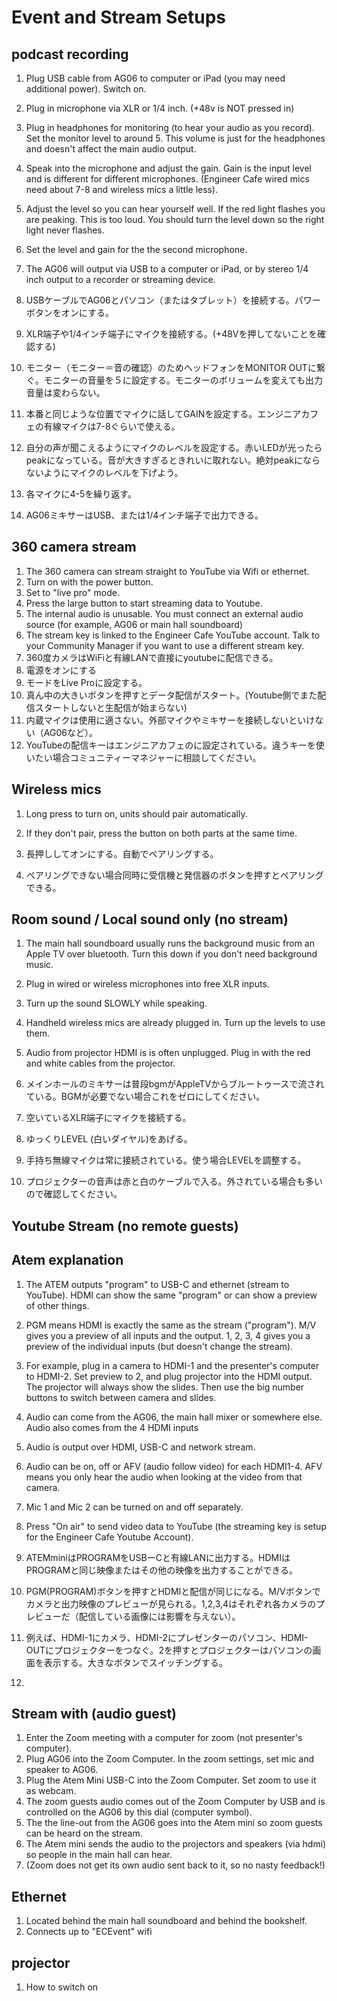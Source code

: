# Event and Stream Setups

## podcast recording
1. Plug USB cable from AG06 to computer or iPad (you may need additional power). Switch on. 
2. Plug in microphone via XLR or 1/4 inch. (+48v is NOT pressed in)
3. Plug in headphones for monitoring (to hear your audio as you record). Set the monitor level to around 5. This volume is just for the headphones and doesn't affect the main audio output. 
4. Speak into the microphone and adjust the gain. Gain is the input level and is different for different microphones. (Engineer Cafe wired mics need about 7-8 and wireless mics a little less).
5. Adjust the level so you can hear yourself well.  If the red light flashes you are peaking. This is too loud.  You should turn the level down so the right light never flashes.
6. Set the level and gain for the the second microphone. 
7. The AG06 will output via USB to a computer or iPad, or by stereo 1/4 inch output to a recorder or streaming device. 

1. USBケーブルでAG06とパソコン（またはタブレット）を接続する。パワーボタンをオンにする。
2. XLR端子や1/4インチ端子にマイクを接続する。(+48Vを押してないことを確認する)
3. モニター（モニター＝音の確認）のためヘッドフォンをMONITOR OUTに繋ぐ。モニターの音量を５に設定する。モニターのボリュームを変えても出力音量は変わらない。
4. 本番と同じような位置でマイクに話してGAINを設定する。エンジニアカフェの有線マイクは7-8ぐらいで使える。
5. 自分の声が聞こえるようにマイクのレベルを設定する。赤いLEDが光ったらpeakになっている。音が大きすぎるときれいに取れない。絶対peakにならないようにマイクのレベルを下げよう。
6. 各マイクに4-5を繰り返す。
7. AG06ミキサーはUSB、または1/4インチ端子で出力できる。

## 360 camera stream 
1. The 360 camera can stream straight to YouTube via Wifi or ethernet. 
2. Turn on with the power button.
3. Set to "live pro" mode.
4. Press the large button to start streaming data to Youtube. 
5. The internal audio is unusable.  You must connect an external audio source (for example, AG06 or main hall soundboard) 
6. The stream key is linked to the Engineer Cafe YouTube account. Talk to your Community Manager if you want to use a different stream key.  
1. 360度カメラはWiFiと有線LANで直接にyoutubeに配信できる。
2. 電源をオンにする
3. モードをLive Proに設定する。
4. 真ん中の大きいボタンを押すとデータ配信がスタート。(Youtube側でまた配信スタートしないと生配信が始まらない)
5. 内蔵マイクは使用に適さない。外部マイクやミキサーを接続しないといけない（AG06など）。
6. YouTubeの配信キーはエンジニアカフェのに設定されている。違うキーを使いたい場合コミュニティーマネジャーに相談してください。


## Wireless mics
1. Long press to turn on, units should pair automatically. 
2. If they don't pair, press the button on both parts at the same time.  

1. 長押ししてオンにする。自動でペアリングする。
2. ペアリングできない場合同時に受信機と発信器のボタンを押すとペアリングできる。


## Room sound / Local sound only (no stream)
1. The main hall soundboard usually runs the background music from an Apple TV over bluetooth. Turn this down if you don't need background music. 
2. Plug in wired or wireless microphones into free XLR inputs.  
3. Turn up the sound SLOWLY while speaking.
4. Handheld wireless mics are already plugged in.  Turn up the levels to use them.
5. Audio from projector HDMI is is often unplugged.  Plug in with the red and white cables from the projector.

1. メインホールのミキサーは普段bgmがAppleTVからブルートゥースで流されている。BGMが必要でない場合これをゼロにしてください。
2. 空いているXLR端子にマイクを接続する。
3. ゆっくりLEVEL (白いダイヤル)をあげる。
4. 手持ち無線マイクは常に接続されている。使う場合LEVELを調整する。
5. プロジェクターの音声は赤と白のケーブルで入る。外されている場合も多いので確認してください。

## Youtube Stream (no remote guests)

## Atem explanation
1. The ATEM outputs "program" to USB-C and ethernet (stream to YouTube). HDMI can show the same "program" or can show a preview of other things. 
2. PGM means HDMI is exactly the same as the stream ("program").  M/V gives you a preview of all inputs and the output.  1, 2, 3, 4 gives you a preview of the individual inputs (but doesn't change the stream). 
3. For example, plug in a camera to HDMI-1 and the presenter's computer to HDMI-2.  Set preview to 2, and plug projector into the HDMI output. The projector will always show the slides.  Then use the big number buttons to switch between camera and slides. 
4. Audio can come from the AG06, the main hall mixer or somewhere else. Audio also comes from the 4 HDMI inputs 
5. Audio is output over HDMI, USB-C and network stream. 
6. Audio can be on, off or AFV (audio follow video) for each HDMI1-4.  AFV means you only hear the audio when looking at the video from that camera.  
7. Mic 1 and Mic 2 can be turned on and off separately.  
8. Press "On air" to send video data to YouTube (the streaming key is setup for the Engineer Cafe Youtube Account).

1. ATEMminiはPROGRAMをUSBーCと有線LANに出力する。HDMIはPROGRAMと同じ映像またはその他の映像を出力することができる。
2. PGM(PROGRAM)ボタンを押すとHDMIと配信が同じになる。M/Vボタンでカメラと出力映像のプレビューが見られる。1,2,3,4はそれぞれ各カメラのプレビューだ（配信している画像には影響を与えない）。
3. 例えば、HDMI-1にカメラ、HDMI-2にプレゼンターのパソコン、HDMI-OUTにプロジェクターをつなぐ。2を押すとプロジェクターはパソコンの画面を表示する。大きなボタンでスイッチングする。
4. 

## Stream with  (audio guest)
1. Enter the Zoom meeting with a computer for zoom (not presenter's computer).
2. Plug AG06 into the Zoom Computer. In the zoom settings, set mic and speaker to AG06.
3. Plug the Atem Mini USB-C into the Zoom Computer. Set zoom to use it as webcam.
4. The zoom guests audio comes out of the Zoom Computer by USB and is controlled on the AG06 by this dial (computer symbol).
5. The the line-out from the AG06 goes into the Atem mini so zoom guests can be heard on the stream.
6. The Atem mini sends the audio to the projectors and speakers (via hdmi) so people in the main hall can hear.  
7. (Zoom does not get its own audio sent back to it, so no nasty feedback!)


## Ethernet
1. Located behind the main hall soundboard and behind the bookshelf.
2. Connects up to "ECEvent" wifi

## projector
1. How to switch on



